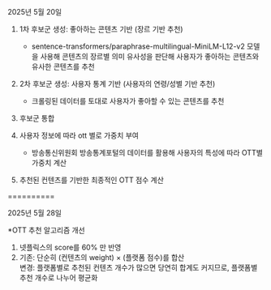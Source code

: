 2025년 5월 20일

1. 1차 후보군 생성: 좋아하는 콘텐츠 기반 (장르 기반 추천)
   - sentence-transformers/paraphrase-multilingual-MiniLM-L12-v2 모델을 사용해 콘텐츠의 장르별 의미 유사성을 판단해 사용자가 좋아하는 콘텐츠와 유사한 콘텐츠를 추천
     
2. 2차 후보군 생성: 사용자 통계 기반 (사용자의 연령/성별 기반 추천)
   - 크롤링된 데이터를 토대로 사용자가 좋아할 수 있는 콘텐츠를 추천
     
3. 후보군 통합

4. 사용자 정보에 따라 ott 별로 가중치 부여
   - 방송통신위원회 방송통계포털의 데이터를 활용해 사용자의 특성에 따라 OTT별 가중치 계산

5. 추천된 컨텐츠를 기반한 최종적인 OTT 점수 계산



==========

2025년 5월 28일

*OTT 추천 알고리즘 개선

1. 넷플릭스의 score를 60% 만 반영
2. 기존: 단순히 (컨텐츠의 weight) × (플랫폼 점수)를 합산  
   변경: 플랫폼별로 추천된 컨텐츠 개수가 많으면 당연히 합계도 커지므로, 플랫폼별 추천 개수로 나누어 평균화
